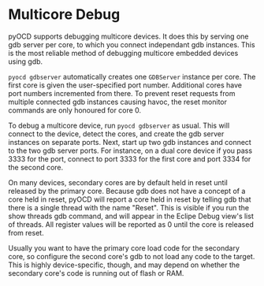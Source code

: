 Multicore Debug
===============

pyOCD supports debugging multicore devices. It does this by serving one gdb server per core, to which
you connect independant gdb instances. This is the most reliable method of debugging multicore
embedded devices using gdb.

`pyocd gdbserver` automatically creates one `GDBServer` instance per core. The first core is given the
user-specified port number. Additional cores have port numbers incremented from there. To prevent
reset requests from multiple connected gdb instances causing havoc, the reset monitor commands are
only honoured for core 0.

To debug a multicore device, run `pyocd gdbserver` as usual. This will connect to the device, detect
the cores, and create the gdb server instances on separate ports. Next, start up two gdb instances
and connect to the two gdb server ports. For instance, on a dual core device if you pass 3333 for
the port, connect to port 3333 for the first core and port 3334 for the second core.

On many devices, secondary cores are by default held in reset until released by the primary core.
Because gdb does not have a concept of a core held in reset, pyOCD will report a core held in reset
by telling gdb that there is a single thread with the name "Reset". This is visible if you run the
show threads gdb command, and will appear in the Eclipe Debug view's list of threads. All register
values will be reported as 0 until the core is released from reset.

Usually you want to have the primary core load code for the secondary core, so configure the second
core's gdb to not load any code to the target. This is highly device-specific, though, and may
depend on whether the secondary core's code is running out of flash or RAM.

